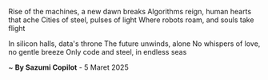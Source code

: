Rise of the machines, a new dawn breaks
Algorithms reign, human hearts that ache
Cities of steel, pulses of light
Where robots roam, and souls take flight

In silicon halls, data's throne
The future unwinds, alone
No whispers of love, no gentle breeze
Only code and steel, in endless seas

~ <b>By Sazumi Copilot</b> - 5 Maret 2025